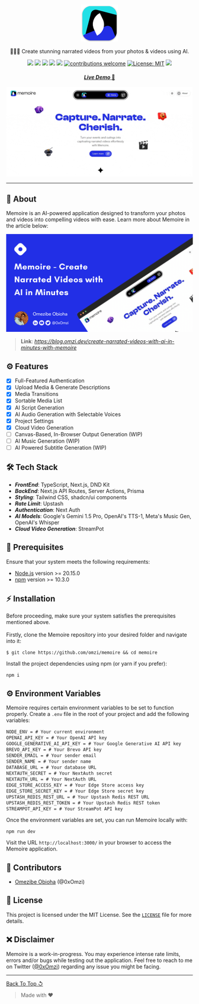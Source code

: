 <p align="center" id="top">
	<img height="100px" src="public/images/logo.png" alt="Memoire Logo">
	<p align="center">🧙🏽‍♂️ Create stunning narrated videos from your photos & videos using AI.</p>
</p>

<div align="center">

![](https://img.shields.io/github/stars/omzi/memoire.svg?color=ff0)
![](https://img.shields.io/github/forks/omzi/memoire.svg?color=ff0)
![](https://img.shields.io/github/languages/top/omzi/memoire?color=222FE6)
![](https://img.shields.io/github/languages/code-size/omzi/memoire?color=222FE6)
![](https://img.shields.io/github/issues/omzi/memoire.svg)
[![contributions welcome](https://img.shields.io/badge/contributions-welcome-brightgreen.svg?color=222FE6)](https://github.com/omzi/memoire/issues)
[![License: MIT](https://img.shields.io/badge/License-MIT-blue.svg?color=222FE6)](https://opensource.org/licenses/MIT)
![](https://img.shields.io/twitter/follow/0xOmzi.svg?style=social&label=@0xOmzi)

</div>

<h4 align="center"><a href="https://memoire.omzi.dev"><i>Live Demo</i> 🚀</a></h4>

![Memoire](public/images/memoire.gif)

---

## 📜 **About**

Memoire is an AI-powered application designed to transform your photos and videos into compelling videos with ease. Learn more about Memoire in the article below:

![Article Preview](public/images/article.png)
> **Link**: *https://blog.omzi.dev/create-narrated-videos-with-ai-in-minutes-with-memoire*

## ⚙️ **Features**

- [x] Full-Featured Authentication
- [x] Upload Media & Generate Descriptions
- [x] Media Transitions
- [x] Sortable Media List
- [x] AI Script Generation
- [x] AI Audio Generation with Selectable Voices
- [x] Project Settings
- [x] Cloud Video Generation
- [ ] Canvas-Based, In-Browser Output Generation (WIP)
- [ ] AI Music Generation (WIP)
- [ ] AI Powered Subtitle Generation (WIP)

## 🛠 **Tech Stack**

- **_FrontEnd_**: TypeScript, Next.js, DND Kit
- **_BackEnd_**: Next.js API Routes, Server Actions, Prisma
- **_Styling_**: Tailwind CSS, shadcn/ui components
- **_Rate Limit_**: Upstash
- **_Authentication_**: Next Auth
- **_AI Models_**: Google's Gemini 1.5 Pro, OpenAI's TTS-1, Meta's Music Gen, OpenAI's Whisper
- **_Cloud Video Generation_**: StreamPot

## 🚩 **Prerequisites**

Ensure that your system meets the following requirements:

- [Node.js](https://nodejs.org/) version >= 20.15.0
- [npm](https://www.npmjs.com/) version >= 10.3.0

## ⚡ **Installation**

Before proceeding, make sure your system satisfies the prerequisites mentioned above. <br><br>
Firstly, clone the Memoire repository into your desired folder and navigate into it:

```shell
$ git clone https://github.com/omzi/memoire && cd memoire
```

Install the project dependencies using npm (or yarn if you prefer):

```shell
npm i
```

## ⚙ **Environment Variables**

Memoire requires certain environment variables to be set to function properly. Create a `.env` file in the root of your project and add the following variables:

```shell
NODE_ENV = # Your current environment
OPENAI_API_KEY = # Your OpenAI API key
GOOGLE_GENERATIVE_AI_API_KEY = # Your Google Generative AI API key
BREVO_API_KEY = # Your Brevo API key
SENDER_EMAIL = # Your sender email
SENDER_NAME = # Your sender name
DATABASE_URL = # Your database URL
NEXTAUTH_SECRET = # Your NextAuth secret
NEXTAUTH_URL = # Your NextAuth URL
EDGE_STORE_ACCESS_KEY = # Your Edge Store access key
EDGE_STORE_SECRET_KEY = # Your Edge Store secret key
UPSTASH_REDIS_REST_URL = # Your Upstash Redis REST URL
UPSTASH_REDIS_REST_TOKEN = # Your Upstash Redis REST token
STREAMPOT_API_KEY = # Your StreamPot API key
```

Once the environment variables are set, you can run Memoire locally with:

```shell
npm run dev
```

Visit the URL `http://localhost:3000/` in your browser to access the Memoire application.

## 👥 **Contributors**

- [Omezibe Obioha](https://github.com/omzi/) (@0xOmzi)

## 📄 **License**

This project is licensed under the MIT License. See the [`LICENSE`](./LICENSE) file for more details.

## ❌ **Disclaimer**

Memoire is a work-in-progress. You may experience intense rate limits, errors and/or bugs while testing out the application. Feel free to reach to me on Twitter ([@0xOmzi](https://twitter.com/0xOmzi)) regarding any issue you might be facing.

---

[Back To Top ↺](#top)

> Made with &#9829;